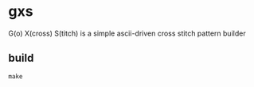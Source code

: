 gxs
===

G(o) X(cross) S(titch) is a simple ascii-driven cross stitch pattern builder

## build

```
make
```
